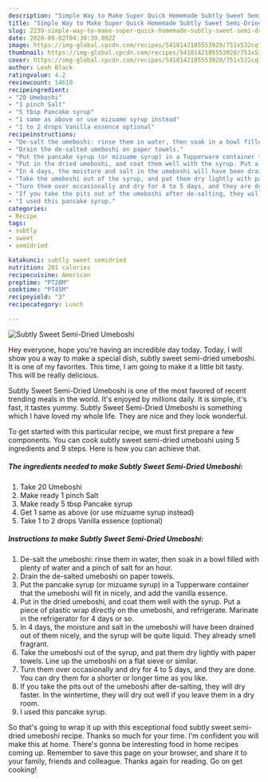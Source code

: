 ```yaml
---
description: "Simple Way to Make Super Quick Homemade Subtly Sweet Semi-Dried Umeboshi"
title: "Simple Way to Make Super Quick Homemade Subtly Sweet Semi-Dried Umeboshi"
slug: 2239-simple-way-to-make-super-quick-homemade-subtly-sweet-semi-dried-umeboshi
date: 2020-09-02T04:30:39.092Z
image: https://img-global.cpcdn.com/recipes/5418142185553920/751x532cq70/subtly-sweet-semi-dried-umeboshi-recipe-main-photo.jpg
thumbnail: https://img-global.cpcdn.com/recipes/5418142185553920/751x532cq70/subtly-sweet-semi-dried-umeboshi-recipe-main-photo.jpg
cover: https://img-global.cpcdn.com/recipes/5418142185553920/751x532cq70/subtly-sweet-semi-dried-umeboshi-recipe-main-photo.jpg
author: Leah Black
ratingvalue: 4.2
reviewcount: 14610
recipeingredient:
- "20 Umeboshi"
- "1 pinch Salt"
- "5 tbsp Pancake syrup"
- "1 same as above or use mizuame syrup instead"
- "1 to 2 drops Vanilla essence optional"
recipeinstructions:
- "De-salt the umeboshi: rinse them in water, then soak in a bowl filled with plenty of water and a pinch of salt for an hour."
- "Drain the de-salted umeboshi on paper towels."
- "Put the pancake syrup (or mizuame syrup) in a Tupperware container that the umeboshi will fit in nicely, and add the vanilla essence."
- "Put in the dried umeboshi, and coat them well with the syrup. Put a piece of plastic wrap directly on the umeboshi, and refrigerate. Marinate in the refrigerator for 4 days or so."
- "In 4 days, the moisture and salt in the umeboshi will have been drained out of them nicely, and the syrup will be quite liquid. They already smell fragrant."
- "Take the umeboshi out of the syrup, and pat them dry lightly with paper towels. Line up the umeboshi on a flat sieve or similar."
- "Turn them over occasionally and dry for 4 to 5 days, and they are done. You can dry them for a shorter or longer time as you like."
- "If you take the pits out of the umeboshi after de-salting, they will dry faster. In the wintertime, they will dry out well if you leave them in a dry room."
- "I used this pancake syrup."
categories:
- Recipe
tags:
- subtly
- sweet
- semidried

katakunci: subtly sweet semidried 
nutrition: 201 calories
recipecuisine: American
preptime: "PT28M"
cooktime: "PT45M"
recipeyield: "3"
recipecategory: Lunch

---
```



![Subtly Sweet Semi-Dried Umeboshi](https://img-global.cpcdn.com/recipes/5418142185553920/751x532cq70/subtly-sweet-semi-dried-umeboshi-recipe-main-photo.jpg)

Hey everyone, hope you're having an incredible day today. Today, I will show you a way to make a special dish, subtly sweet semi-dried umeboshi. It is one of my favorites. This time, I am going to make it a little bit tasty. This will be really delicious.



Subtly Sweet Semi-Dried Umeboshi is one of the most favored of recent trending meals in the world. It's enjoyed by millions daily. It is simple, it's fast, it tastes yummy. Subtly Sweet Semi-Dried Umeboshi is something which I have loved my whole life. They are nice and they look wonderful.


To get started with this particular recipe, we must first prepare a few components. You can cook subtly sweet semi-dried umeboshi using 5 ingredients and 9 steps. Here is how you can achieve that.

<!--inarticleads1-->

##### The ingredients needed to make Subtly Sweet Semi-Dried Umeboshi:

1. Take 20 Umeboshi
1. Make ready 1 pinch Salt
1. Make ready 5 tbsp Pancake syrup
1. Get 1 same as above (or use mizuame syrup instead)
1. Take 1 to 2 drops Vanilla essence (optional)




<!--inarticleads2-->

##### Instructions to make Subtly Sweet Semi-Dried Umeboshi:

1. De-salt the umeboshi: rinse them in water, then soak in a bowl filled with plenty of water and a pinch of salt for an hour.
1. Drain the de-salted umeboshi on paper towels.
1. Put the pancake syrup (or mizuame syrup) in a Tupperware container that the umeboshi will fit in nicely, and add the vanilla essence.
1. Put in the dried umeboshi, and coat them well with the syrup. Put a piece of plastic wrap directly on the umeboshi, and refrigerate. Marinate in the refrigerator for 4 days or so.
1. In 4 days, the moisture and salt in the umeboshi will have been drained out of them nicely, and the syrup will be quite liquid. They already smell fragrant.
1. Take the umeboshi out of the syrup, and pat them dry lightly with paper towels. Line up the umeboshi on a flat sieve or similar.
1. Turn them over occasionally and dry for 4 to 5 days, and they are done. You can dry them for a shorter or longer time as you like.
1. If you take the pits out of the umeboshi after de-salting, they will dry faster. In the wintertime, they will dry out well if you leave them in a dry room.
1. I used this pancake syrup.




So that's going to wrap it up with this exceptional food subtly sweet semi-dried umeboshi recipe. Thanks so much for your time. I'm confident you will make this at home. There's gonna be interesting food in home recipes coming up. Remember to save this page on your browser, and share it to your family, friends and colleague. Thanks again for reading. Go on get cooking!
